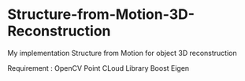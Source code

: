 # Structure-from-Motion-3D-Reconstruction
My implementation Structure from Motion for object 3D reconstruction

Requirement :
OpenCV
Point CLoud Library
Boost
Eigen

